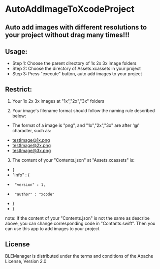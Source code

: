 # AutoAddImageToXcodeProject
## Auto add images with different resolutions to your project without drag many times!!!

## Usage:
* Step 1: Choose the parent  directory of 1x 2x 3x image folders
* Step 2: Choose the directory of Assets.xcassets in your project
* Step 3: Press "execute" button, auto add images to your project 

##  Restrict:

1. Your 1x 2x 3x images at "1x","2x","3x" folders

2. Your image's filename format should follow the naming rule described below: 
- The format of a image is "png", and "1x","2x","3x" are after '@' character,
such as:
* testImage@1x.png
* testImage@2x.png
* testImage@3x.png

3. The content of your "Contents.json" at "Assets.xcassets" is:
* {
*    "info" : {
*      "version" : 1,
*      "author" : "xcode"
*    }
* }

note: If the content of your "Contents.json" is not the same as describe above,
you can change corresponding code in "Contants.swift". Then you can use this
app to add images to your project


## License

BLEManager is distributed under the terms and conditions of the Apache License, Version 2.0         
